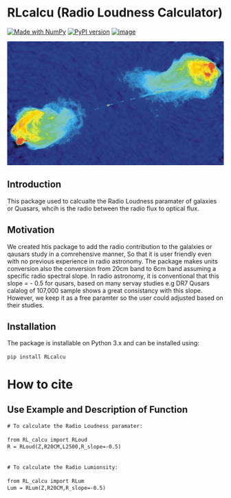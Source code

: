 # RLcalcu  (Radio Loudness Calculator)
[![Made with NumPy](https://img.shields.io/badge/Made%20with-NumPy-blue.svg)](https://numpy.org/)
[![PyPI version](https://badge.fury.io/py/bhml.svg)](https://pypi.org/project/bhml/)
[![image](https://img.shields.io/badge/License-MIT-yellow.svg)](https://opensource.org/licenses/MIT)

![image alt](https://github.com/fatma2585/RLcalc/blob/main/CygA-Color_lo.jpg)


## Introduction

This package used to calcualte the Radio Loudness paramater of galaxies or Quasars, whcih is the radio between the radio flux to optical flux.


## Motivation
We created htis package to add the radio contribution to the galalxies or qausars study in a comrehensive manner, So that it is user friendly even with no previous experience in radio astronomy. The package makes units conversion also the conversion from 20cm band to 6cm band assuming a specific radio spectral slope. In radio astronomy, it is conventional that this slope = - 0.5 for qusars, based on many servay studies e.g DR7 Qusars calalog of 107,000 sample shows a great consistancy with this slope.
However, we keep it as a free paramter so the user could adjusted based on their studies.




## Installation

The package is installable on Python 3.x and can be installed using:

```pip install RLcalcu```

# How to cite



## Use Example and Description of Function


```
# To calculate the Radio Loudness paramater:

from RL_calcu import RLoud
R = RLoud(Z,R20CM,L2500,R_slope=-0.5)


# To calculate the Radio Lumionsity:

from RL_calcu import RLum
Lum = RLum(Z,R20CM,R_slope=-0.5)

```
